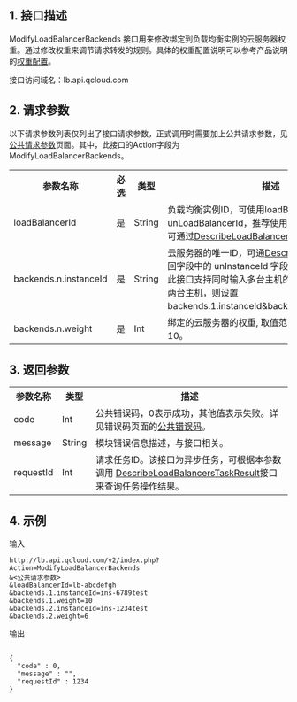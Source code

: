 ## 1. 接口描述
 ModifyLoadBalancerBackends 接口用来修改绑定到负载均衡实例的云服务器权重。通过修改权重来调节请求转发的规则。具体的权重配置说明可以参考产品说明的[权重配置](/doc/product/214/功能介绍#1.3.-.E5.90.8E.E7.AB.AF.E6.9C.8D.E5.8A.A1.E5.99.A8.E6.9D.83.E9.87.8D.E9.85.8D.E7.BD.AE)。
 
接口访问域名：lb.api.qcloud.com


## 2. 请求参数
   以下请求参数列表仅列出了接口请求参数，正式调用时需要加上公共请求参数，见[公共请求参数](/doc/api/244/4183)页面。其中，此接口的Action字段为 ModifyLoadBalancerBackends。
	 
<table class="t"><tbody><tr>
<th><b>参数名称</b></th>
<th><b>必选</b></th>
<th><b>类型</b></th>
<th><b>描述</b></th>
<tr>
<td> loadBalancerId
<td> 是
<td> String
<td>  负载均衡实例ID，可使用loadBalancerId 或 unLoadBalancerId，推荐使用unLoadBalancerId，可通过<a href="/doc/api/244/%E6%9F%A5%E8%AF%A2%E8%B4%9F%E8%BD%BD%E5%9D%87%E8%A1%A1%E5%AE%9E%E4%BE%8B%E5%88%97%E8%A1%A8" title="DescribeLoadBalancers">DescribeLoadBalancers</a>接口查询。
<tr>
<td> backends.n.instanceId
<td> 是
<td> String
<td> 云服务器的唯一ID，可通<a href="/doc/api/229/%E6%9F%A5%E7%9C%8B%E5%AE%9E%E4%BE%8B%E5%88%97%E8%A1%A8" title="DescribeInstances">DescribeInstances</a>接口返回字段中的 unInstanceId 字段获取；<br>此接口支持同时输入多台主机的实例ID( 如：要输入两台主机，则设置 backends.1.instanceId&backends.2.instanceId)。
<tr>
<td> backends.n.weight
<td> 是
<td> Int
<td> 绑定的云服务器的权重, 取值范围 0-100，默认 10。
</tbody></table>

 

## 3. 返回参数
 
<table class="t"><tbody><tr>
<th><b>参数名称</b></th>
<th><b>类型</b></th>
<th><b>描述</b></th>
<tr>
<td> code
<td> Int
<td>公共错误码，0表示成功，其他值表示失败。详见错误码页面的<a href="/doc/api/372/%E9%94%99%E8%AF%AF%E7%A0%81#1.E3.80.81.E5.85.AC.E5.85.B1.E9.94.99.E8.AF.AF.E7.A0.81" title="公共错误码">公共错误码</a>。
<tr>
<td> message
<td> String
<td>  模块错误信息描述，与接口相关。
<tr>
<td> requestId
<td> Int
<td>请求任务ID。该接口为异步任务，可根据本参数调用
<a href="/doc/api/244/4007">DescribeLoadBalancersTaskResult</a>接口来查询任务操作结果。
</tbody></table>

 

## 4. 示例
 
输入
```
http://lb.api.qcloud.com/v2/index.php?Action=ModifyLoadBalancerBackends
&<公共请求参数>
&loadBalancerId=lb-abcdefgh
&backends.1.instanceId=ins-6789test
&backends.1.weight=10
&backends.2.instanceId=ins-1234test
&backends.2.weight=6
```
输出
```

{
  "code" : 0,
  "message" : "",
  "requestId" : 1234
}

```

